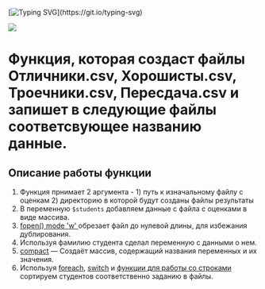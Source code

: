 
[![Typing SVG](https://readme-typing-svg.herokuapp.com?color=%2336BCF7&lines=Привет!)](https://git.io/typing-svg)

![](https://github.com/blackcater/blackcater/raw/main/images/Hi.gif)

Функция, которая создаст файлы Отличники.csv, Хорошисты.csv, Троечники.csv, Пересдача.csv и запишет в следующие файлы соответсвующее названию данные.
====
Описание работы функции
----

1. Функция прнимает 2 аргумента - 1) путь к изначальному файлу с оценкам 2) директорию в которой будут созданы файлы результаты
2. В переменную ```$students``` добавляем данные с файла с оценками в виде массива. 
3. [fopen() mode 'w' ](https://www.php.net/manual/ru/control-structures.switch.php) обрезает файл до нулевой длины, для избежания дублирования.
4. Используя фамилию студента сделал переменную с данными о нем.
5. [compact](https://www.php.net/manual/ru/function.compact.php) — Создаёт массив, содержащий названия переменных и их значения.
6. Используя  [foreach](https://www.php.net/manual/ru/control-structures.foreach.php),  [switch](https://www.php.net/manual/ru/control-structures.switch.php) и [функции для работы со строками](https://www.php.net/manual/ru/ref.strings.php) сортируем студентов соответственно заданию в файлы.

